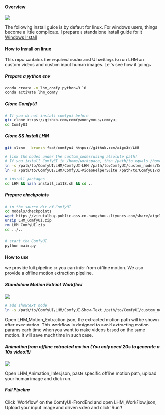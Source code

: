 #### Overview
![](https://virutalbuy-public.oss-cn-hangzhou.aliyuncs.com/share/aigc3d/data/LHM/ComfyUI/UI.png)

The following install guide is by default for linux. For windows users, things become a little complicate. I prepare a standalone install guide for it [Windows Install](https://github.com/aigc3d/LHM/blob/feat/comfyui/Windows11_install.md)

#### How to Install on linux
This repo contains the required nodes and UI settings to run LHM on custom videos and custom input human images. Let's see how it going~

##### Prepare a python env
```bash
conda create -n lhm_comfy python=3.10
conda activate lhm_comfy
```

##### Clone ComfyUI
```bash
# If you do not install comfyui before
git clone https://github.com/comfyanonymous/ComfyUI
cd ComfyUI
```

##### Clone && Install LHM
```bash 
git clone --branch feat/comfyui https://github.com/aigc3d/LHM

# link the nodes under the custom_nodes(using absolute path!)
# If you install ComfyUI in /home/workspace, then /path/to equals /home/workspace.
ln -s /path/to/ComfyUI/LHM/ComfyUI-LHM /path/to/ComfyUI/custom_nodes/ComfyUI-LHM
ln -s /path/to/ComfyUI/LHM/ComfyUI-VideoHelperSuite /path/to/ComfyUI/custom_nodes/ComfyUI-VideoHelperSuite

# install packages
cd LHM && bash install_cu118.sh && cd ..
```

##### Prepare checkpoints
```bash
# in the source dir of ComfyUI
cd models/checkpoints
wget https://virutalbuy-public.oss-cn-hangzhou.aliyuncs.com/share/aigc3d/data/LHM/ComfyUI/LHM_ComfyUI.zip
unzip LHM_ComfyUI.zip
rm LHM_ComfyUI.zip
cd ../..
```

#####
```bash
# start the ComfyUI
python main.py 
```

#### How to use

we provide full pipeline or you can infer from offline motion. We also provide a offline motion extraction pipeline.

##### Standalone Motion Extract Workflow
![](https://virutalbuy-public.oss-cn-hangzhou.aliyuncs.com/share/aigc3d/data/for_lingteng/LHM/motion_pipeline.png)
```bash
# add showtext node
ln -s /path/to/ComfyUI/LHM/ComfyUI-Show-Text /path/to/ComfyUI/custom_nodes/ComfyUI-Show-Text
```
Open LHM_Motion_Extraction.json, the extracted motion path will be shown after executation. This workflow is designed to avoid extracting motion params each time when you want to make videos based on the same motion. It will save much time in such case.

##### Animation from offline extracted motion (You only need 20s to generate a 10s video!!!)
![](https://virutalbuy-public.oss-cn-hangzhou.aliyuncs.com/share/aigc3d/data/for_lingteng/LHM/Driven_Pipeline.png)

Open LHM_Animation_Infer.json, paste specific offline motion path, upload your human image and click run. 

##### Full Pipeline
Click 'Workflow' on the ComfyUI-FrondEnd and open LHM_WorkFlow.json, Upload your input image and driven video and click 'Run'!